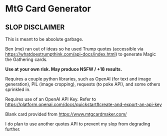 # MtG Card Generator

## SLOP DISCLAIMER
This is meant to be absolute garbage.  

Ben (me) ran out of ideas so he used Trump quotes (accessible via https://whatdoestrumpthink.com/api-docs/index.html) to generate Magic the Gathering cards. 

**Use at your own risk. May produce NSFW / +18 results.**

Requires a couple python libraries, such as OpenAI (for text and image generation), PIL (image cropping), requests (to poke API), and some others sprinkled in.

Requires use of an OpenAI API Key. Refer to https://platform.openai.com/docs/quickstart#create-and-export-an-api-key

Blank card provided from https://www.mtgcardmaker.com/

I do plan to use another quotes API to prevent my slop from degrading further.

